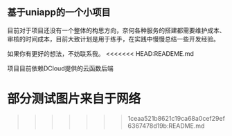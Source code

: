 ## 基于uniapp的一个小项目

目前对于项目还没有一个整体的构思方向，奈何各种服务的搭建都需要维护成本、审核的时间成本，目前大致计划是用于练手，在实践中慢慢总结一些开发经验。

如果你有更好的想法，不妨联系我。
<<<<<<< HEAD:READEME.md

项目目前依赖DCloud提供的云函数后端

部分测试图片来自于网络
=======
>>>>>>> 1ceaa521b8621c19ca68a0cef29ef6367478d19b:README.md
